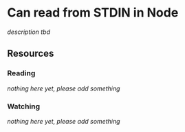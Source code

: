 # Can read from STDIN in Node

_description tbd_

## Resources

### Reading

_nothing here yet, please add something_

### Watching

_nothing here yet, please add something_
